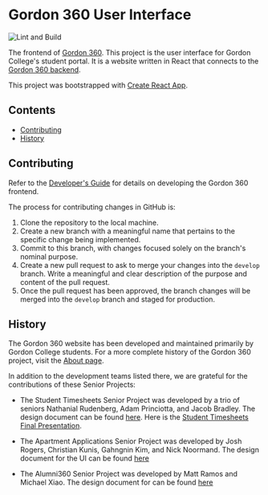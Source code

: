 # Gordon 360 User Interface

![Lint and Build](https://github.com/gordon-cs/gordon-360-ui/workflows/Lint%20and%20Build/badge.svg)

The frontend of [Gordon 360](https://360.gordon.edu). This project is the user interface for Gordon College's student portal. It is a website written in React that connects to the [Gordon 360 backend](https://github.com/gordon-cs/gordon-360-api).

This project was bootstrapped with [Create React App](https://github.com/facebook/create-react-app).

## Contents

- [Contributing](#contributing)
- [History](#history)

## Contributing

Refer to the [Developer's Guide](docs/Developer's%20Guide.md) for details on developing the Gordon 360 frontend.

The process for contributing changes in GitHub is:

1. Clone the repository to the local machine.
2. Create a new branch with a meaningful name that pertains to the specific change being implemented.
3. Commit to this branch, with changes focused solely on the branch's nominal purpose.
4. Create a new pull request to ask to merge your changes into the `develop` branch. Write a meaningful and clear description of the purpose and content of the pull request.
5. Once the pull request has been approved, the branch changes will be merged into the `develop` branch and staged for production.

## History

The Gordon 360 website has been developed and maintained primarily by Gordon College students. For a more complete history of the Gordon 360 project, visit the [About page](https://360.gordon.edu/about).

In addition to the development teams listed there, we are grateful for the contributions of these Senior Projects:

- The Student Timesheets Senior Project was developed by a trio of seniors Nathanial Rudenberg, Adam Princiotta, and Jacob Bradley. The design document can be found [here](https://docs.google.com/document/d/1CepyCiMzBXQVM--JwKKstniU_H1TodzxHLuCqcHxLjk/edit?usp=sharing). Here is the [Student Timesheets Final Presentation](https://docs.google.com/presentation/d/162V-DLuaEUyHDS2Diu09k5f4Tpo2iuoMtIDUyowa7eQ/edit?usp=sharing).

- The Apartment Applications Senior Project was developed by Josh Rogers, Christian Kunis, Gahngnin Kim, and Nick Noormand. The design document for the UI can be found [here](https://docs.google.com/document/d/16gvjNApyNMJbqjnwv2DSP0EvY4JJdjVZZAiST3MAZEo/edit?usp=sharing)

- The Alumni360 Senior Project was developed by Matt Ramos and Michael Xiao. The design document for can be found [here](https://docs.google.com/document/d/1RkuCMTEBg53MKo1uvn_4fjY7E4BeNGBRwsLo1TNAx5U/edit?usp=sharing)
